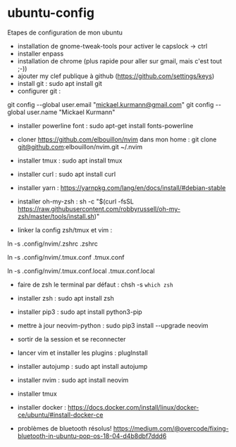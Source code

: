 # ubuntu-config
Etapes de configuration de mon ubuntu

* installation de gnome-tweak-tools pour activer le capslock -> ctrl
* installer enpass
* installation de chrome (plus rapide pour aller sur gmail, mais c'est tout ;-))
* ajouter my clef publique à github (https://github.com/settings/keys)
* install git : sudo apt install git
* configurer git : 

git config --global user.email "mickael.kurmann@gmail.com"
git config --global user.name "Mickael Kurmann"


* installer powerline font : sudo apt-get install fonts-powerline
* cloner https://github.com/elbouillon/nvim dans mon home : git clone git@github.com:elbouillon/nvim.git ~/.nvim

* installer tmux : sudo apt install tmux
* installer curl : sudo apt install curl
* installer yarn : https://yarnpkg.com/lang/en/docs/install/#debian-stable
* installer oh-my-zsh : sh -c "$(curl -fsSL https://raw.githubusercontent.com/robbyrussell/oh-my-zsh/master/tools/install.sh)"

* linker la config zsh/tmux et vim : 

ln -s .config/nvim/.zshrc .zshrc

ln -s .config/nvim/.tmux.conf .tmux.conf

ln -s .config/nvim/.tmux.conf.local .tmux.conf.local

* faire de zsh le terminal par défaut : chsh -s `which zsh`
* installer zsh : sudo apt install zsh
* installer pip3 : sudo apt install python3-pip
* mettre à jour neovim-python : sudo pip3 install --upgrade neovim
* sortir de la session et se reconnecter
* lancer vim et installer les plugins : plugInstall
* installer autojump : sudo apt install autojump
* installer nvim : sudo apt install neovim
* installer tmux
* installer docker : https://docs.docker.com/install/linux/docker-ce/ubuntu/#install-docker-ce

* problèmes de bluetooth résolus!
https://medium.com/@overcode/fixing-bluetooth-in-ubuntu-pop-os-18-04-d4b8dbf7ddd6

